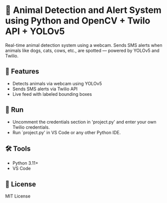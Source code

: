 # 🐾 Animal Detection and Alert System using Python and OpenCV + Twilo API + YOLOv5 

Real-time animal detection system using a webcam. Sends SMS alerts when animals like dogs, cats, cows, etc., are spotted — powered by YOLOv5 and Twilio.

## 🚀 Features

- Detects animals via webcam using YOLOv5
- Sends SMS alerts via Twilio API
- Live feed with labeled bounding boxes

## 🚀 Run

- Uncomment the credentials section in 'project.py' and enter your own Twilio credentials.
- Run `project.py' in VS Code or any other Python IDE.

## 🛠️ Tools

- Python 3.11+
- VS Code

## 📜 License

MIT License
